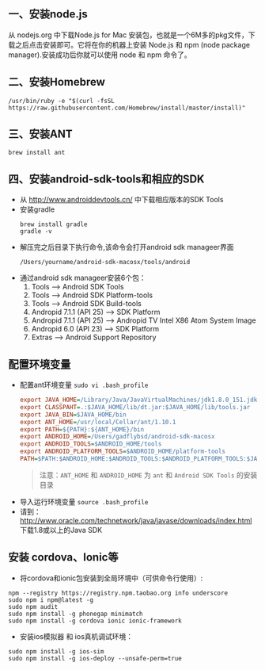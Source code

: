 ## 一、安装node.js
从 nodejs.org 中下载Node.js for Mac 安装包，也就是一个6M多的pkg文件，下载之后点击安装即可。它将在你的机器上安装 Node.js 和 npm (node package manager).安装成功后你就可以使用 node 和 npm 命令了。

## 二、安装Homebrew
```shell
/usr/bin/ruby -e "$(curl -fsSL https://raw.githubusercontent.com/Homebrew/install/master/install)"
```

## 三、安装ANT
```shell
brew install ant
```

## 四、安装android-sdk-tools和相应的SDK
* 从 http://www.androiddevtools.cn/ 中下载相应版本的SDK Tools
* 安装gradle
  ```shell
  brew install gradle
  gradle -v
  ```
* 解压完之后目录下执行命令,该命令会打开android sdk manageer界面
  ```shell
  /Users/yourname/android-sdk-macosx/tools/android 
  ```
* 通过android sdk manageer安装6个包：
  1. Tools --> Android SDK Tools
  2. Tools --> Android SDK Platform-tools
  3. Tools --> Android SDK Build-tools
  4. Andropid 7.1.1 (API 25) --> SDK Platform
  5. Andropid 7.1.1 (API 25) --> Andropid TV Intel X86 Atom System Image
  6. Andropid 6.0 (API 23) --> SDK Platform
  7. Extras --> Android Support Repository

## 配置环境变量
* 配置ant环境变量 `sudo vi .bash_profile`
  ```ini
  export JAVA_HOME=/Library/Java/JavaVirtualMachines/jdk1.8.0_151.jdk/Contents/Home
  export CLASSPAHT=.:$JAVA_HOME/lib/dt.jar:$JAVA_HOME/lib/tools.jar
  export JAVA_BIN=$JAVA_HOME/bin
  export ANT_HOME=/usr/local/Cellar/ant/1.10.1
  export PATH=${PATH}:${ANT_HOME}/bin
  export ANDROID_HOME=/Users/gadflybsd/android-sdk-macosx
  export ANDROID_TOOLS=$ANDROID_HOME/tools
  export ANDROID_PLATFORM_TOOLS=$ANDROID_HOME/platform-tools
  PATH=$PATH:$ANDROID_HOME:$ANDROID_TOOLS:$ANDROID_PLATFORM_TOOLS:$JAVA_HOME:$CLASSPAHT:$JAVA_BIN
  ```
  > 注意：`ANT_HOME` 和 `ANDROID_HOME` 为 `ant` 和 `Android SDK Tools` 的安装目录
* 导入运行环境变量 `source .bash_profile`
* 请到：http://www.oracle.com/technetwork/java/javase/downloads/index.html 下载1.8或以上的Java SDK

## 安装 cordova、Ionic等
* 将cordova和ionic包安装到全局环境中（可供命令行使用）:
```shell
npm --registry https://registry.npm.taobao.org info underscore
sudo npm i npm@latest -g
sudo npm audit
sudo npm install -g phonegap minimatch
sudo npm install -g cordova ionic ionic-framework
```
* 安装ios模拟器 和 ios真机调试环境：
```shell
sudo npm install -g ios-sim
sudo npm install -g ios-deploy --unsafe-perm=true
```
